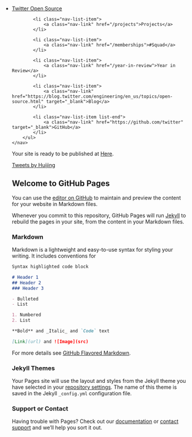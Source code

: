 <ul class="nav-menu">
            <!-- This link only exists in mobile -->
            <li id="extra-mobile-link" class="nav-list-item">
                <a class="nav-link" href="/">Twitter Open Source</a>
            </li>

            <li class="nav-list-item">
                <a class="nav-link" href="/projects">Projects</a>
            </li>

            <li class="nav-list-item">
                <a class="nav-link" href="/memberships">#Squad</a>
            </li>

            <li class="nav-list-item">
                <a class="nav-link" href="/year-in-review">Year in Review</a>
            </li>

            <li class="nav-list-item">
                <a class="nav-link" href="https://blog.twitter.com/engineering/en_us/topics/open-source.html" target="_blank">Blog</a>
            </li>

            <li class="nav-list-item list-end">
                <a class="nav-link" href="https://github.com/twitter" target="_blank">GitHub</a>
            </li>
        </ul>
    </nav>

Your site is ready to be published at [Here](https://kikyo91.github.io/huijing/).

<a class="twitter-timeline" data-height="700px" href="https://twitter.com/Huijingwang91">Tweets by Huijing</a> <script async src="https://platform.twitter.com/widgets.js" charset="utf-8"></script>

<script type="text/javascript" id="clustrmaps" src="//cdn.clustrmaps.com/map_v2.js?d=cHQeS6KeO60JS3YJ5fPhOBw7IMaELRQE9cXyIPsFh_c&cl=ffffff&w=a"></script>

<script type="text/javascript" id="clstr_globe" src="//cdn.clustrmaps.com/globe.js?d=cHQeS6KeO60JS3YJ5fPhOBw7IMaELRQE9cXyIPsFh_c"></script>

## Welcome to GitHub Pages

You can use the [editor on GitHub](https://github.com/kikyo91/huijing/edit/master/README.md) to maintain and preview the content for your website in Markdown files.

Whenever you commit to this repository, GitHub Pages will run [Jekyll](https://jekyllrb.com/) to rebuild the pages in your site, from the content in your Markdown files.

### Markdown

Markdown is a lightweight and easy-to-use syntax for styling your writing. It includes conventions for

```markdown
Syntax highlighted code block

# Header 1
## Header 2
### Header 3

- Bulleted
- List

1. Numbered
2. List

**Bold** and _Italic_ and `Code` text

[Link](url) and ![Image](src)
```

For more details see [GitHub Flavored Markdown](https://guides.github.com/features/mastering-markdown/).

### Jekyll Themes

Your Pages site will use the layout and styles from the Jekyll theme you have selected in your [repository settings](https://github.com/kikyo91/huijing.github.io/settings). The name of this theme is saved in the Jekyll `_config.yml` configuration file.

### Support or Contact

Having trouble with Pages? Check out our [documentation](https://help.github.com/categories/github-pages-basics/) or [contact support](https://github.com/contact) and we’ll help you sort it out.
